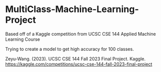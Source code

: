# MultiClass-Machine-Learning-Project

Based off of a Kaggle competition from UCSC CSE 144 Applied Machine Learning Course

Trying to create a model to get high accuracy for 100 classes. 


Zeyu-Wang. (2023). UCSC CSE 144 Fall 2023 Final Project. Kaggle. https://kaggle.com/competitions/ucsc-cse-144-fall-2023-final-project
